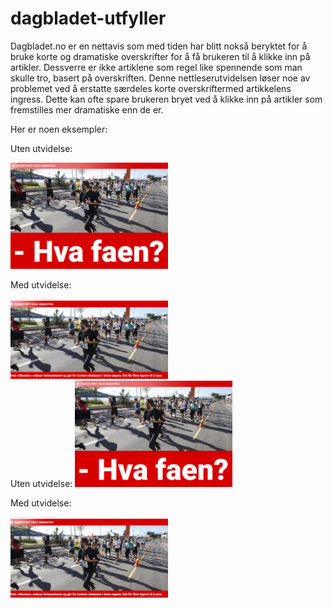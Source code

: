 # dagbladet-utfyller
Dagbladet.no er en nettavis som med tiden har blitt nokså beryktet for å bruke korte og dramatiske overskrifter for å få brukeren til å klikke inn på artikler.
Dessverre er ikke artiklene som regel like spennende som man skulle tro, basert på overskriften. Denne nettleserutvidelsen løser noe av problemet ved å erstatte 
særdeles korte overskriftermed artikkelens ingress. Dette kan ofte spare brukeren bryet ved å klikke inn på artikler som fremstilles mer dramatiske enn de er.

Her er noen eksempler:
<div width=100%>
<div width=50%>
  
Uten utvidelse:

<img src="https://github.com/reidarjs/dagbladet-utfyller/blob/7c8843a54b2a7c4ba822bdcf4c9f7dcf9099e6fa/eksempler/uten_utvidelse1.png" width=50%>

Med utvidelse:

<img src="https://github.com/reidarjs/dagbladet-utfyller/blob/7c8843a54b2a7c4ba822bdcf4c9f7dcf9099e6fa/eksempler/med_utvidelse1.png" width=50%>
</div>
<div width=50%>
Uten utvidelse:

<img src="https://github.com/reidarjs/dagbladet-utfyller/blob/7c8843a54b2a7c4ba822bdcf4c9f7dcf9099e6fa/eksempler/uten_utvidelse1.png" width=50%>

Med utvidelse:

<img src="https://github.com/reidarjs/dagbladet-utfyller/blob/7c8843a54b2a7c4ba822bdcf4c9f7dcf9099e6fa/eksempler/med_utvidelse1.png" width=50%>
</div>
</div>

